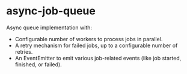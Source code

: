 # async-job-queue

Async queue implementation with:
- Configurable number of workers to process jobs in parallel.
- A retry mechanism for failed jobs, up to a configurable number of retries.
- An EventEmitter to emit various job-related events (like job started, finished, or failed).
